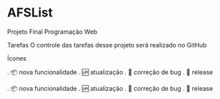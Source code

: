 # AFSList
Projeto Final Programação Web

Tarefas
O controle das tarefas desse projeto será realizado no GitHub

Ícones

. :package: nova funcionalidade
. :up: atualização
. :bug: correção de bug
. :checkered_flag: release

. 📦 nova funcionalidade . 🆙 atualização . 🐛 correção de bug . 🏁 release
